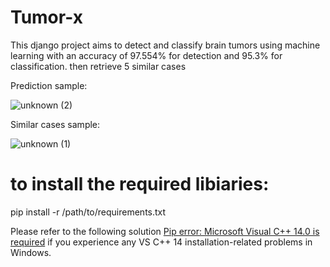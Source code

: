 # Tumor-x
This django project aims to detect and classify brain tumors using machine learning with an accuracy of 97.554% for detection and 95.3% for classification. then retrieve 5 similar cases

Prediction sample:

![unknown (2)](https://user-images.githubusercontent.com/76662331/179416394-c2d8273f-7866-4da8-b770-a69de9105b7a.png)
 
 Similar cases sample:
 
 ![unknown (1)](https://user-images.githubusercontent.com/76662331/179416487-e7bcaaa3-da7d-4971-aa5c-ca28812a1bc4.png)


# to install the required libiaries:


pip install -r /path/to/requirements.txt

Please refer to the following solution [Pip error: Microsoft Visual C++ 14.0 is required](https://stackoverflow.com/questions/44951456/pip-error-microsoft-visual-c-14-0-is-required) if you experience any VS C++ 14 installation-related problems in Windows.
